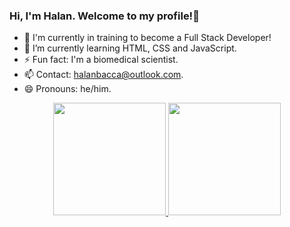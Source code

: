 ### Hi, I'm Halan. Welcome to my profile!👋

- 🔭 I'm currently in training to become a Full Stack Developer!
- 🌱 I’m currently learning  HTML, CSS and JavaScript.
- ⚡ Fun fact: I'm a biomedical scientist.
- 📫 Contact: halanbacca@outlook.com.
- 😄 Pronouns: he/him.

<div align="center">
  <a href="https://github.com/halangbacca">
  <img height="180em" src="https://github-readme-stats.vercel.app/api?username=halangbacca&show_icons=true&theme=dracula&include_all_commits=true&count_private=true"/>
  <img height="180em" src="https://github-readme-stats.vercel.app/api/top-langs/?username=halangbacca&layout=compact&langs_count=7&theme=dracula"/>
</div>

